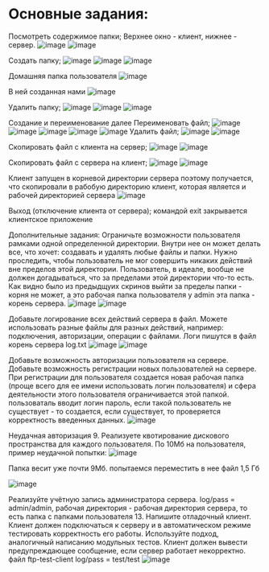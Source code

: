 # Основные задания:

Посмотреть содержимое папки; Верхнее окно - клиент, нижнее - сервер.
![image](https://user-images.githubusercontent.com/90453727/144823256-16c4cf36-eba5-4ca9-b6c6-30f382824bdd.png)
![image](https://user-images.githubusercontent.com/90453727/144823584-2628b869-051b-44c0-a7c6-1443411427cb.png)

Создать папку;
![image](https://user-images.githubusercontent.com/90453727/144823630-90353de9-3750-4001-9b05-87bfda73e1d3.png)
![image](https://user-images.githubusercontent.com/90453727/144823649-deb2dfe4-15db-4894-9ddd-e81c6e312fcd.png)
![image](https://user-images.githubusercontent.com/90453727/144823690-f65074fe-3f86-4215-a5c9-2e4206cdd047.png)


Домашняя папка пользователя
![image](https://user-images.githubusercontent.com/90453727/144823816-65979100-f512-4fdc-ae76-d3760de5347e.png)

В ней созданная нами
![image](https://user-images.githubusercontent.com/90453727/144823837-fdcb3bde-dd65-4d5d-a5a0-c8f09fcd8192.png)


Удалить папку;
![image](https://user-images.githubusercontent.com/90453727/144823938-880a9e13-4095-47e3-9439-312078b7c38d.png)
![image](https://user-images.githubusercontent.com/90453727/144823979-27e07f00-75c8-4811-8736-0c5dd4a6ba4a.png)
![image](https://user-images.githubusercontent.com/90453727/144823954-6c60771c-e4e2-4852-8128-c184089d39d6.png)


Создание и переименование далее
Переименовать файл;
![image](https://user-images.githubusercontent.com/90453727/144824926-bf700d21-9f20-4283-8a9f-d008ffcaee98.png)
![image](https://user-images.githubusercontent.com/90453727/144824953-4b8c024e-88d2-4202-8e56-89b3abfeadcb.png)
![image](https://user-images.githubusercontent.com/90453727/144825088-1c3b359d-a89d-4fd4-bb95-c9b4bf54dc35.png)
![image](https://user-images.githubusercontent.com/90453727/144825099-ba3da88f-0f3f-48fa-b1e3-0a471b88148c.png)
![image](https://user-images.githubusercontent.com/90453727/144825148-a6ea8ff5-878a-40cc-9790-906c7b47f7f2.png)
Удалить файл;
![image](https://user-images.githubusercontent.com/90453727/144825224-b0752cee-cc91-41e2-8e10-f649c8dd51e8.png)
![image](https://user-images.githubusercontent.com/90453727/144825254-f7391680-d2bb-4f78-a38d-09f28b0e7021.png)


Скопировать файл с клиента на сервер;
![image](https://user-images.githubusercontent.com/90453727/144825466-227c4bd6-162d-4e22-8355-4e1a4752d8a1.png)
![image](https://user-images.githubusercontent.com/90453727/144825496-e637886e-10b1-46e6-ac6f-15ec8480ce83.png)


Скопировать файл с сервера на клиент;
![image](https://user-images.githubusercontent.com/90453727/144826140-8bcfacf4-5358-4e4e-b92a-d858eec412ca.png)
![image](https://user-images.githubusercontent.com/90453727/144826183-36a2f05f-0e78-4a35-8328-ff84970d9503.png)


Клиент запущен в корневой директории сервера поэтому получается, что скопировали в рабобую директорию клиент, которая является и рабочей директорией сервера
![image](https://user-images.githubusercontent.com/90453727/144826249-c57b1c06-dc83-438d-8685-c61d30d70d56.png)


Выход (отключение клиента от сервера);
командой exit закрывается клиентское приложение

Дополнительные задания:
Ограничьте возможности пользователя рамками одной определенной директории. Внутри нее он может делать все, что хочет: создавать и удалять любые файлы и папки. Нужно проследить, чтобы пользователь не мог совершить никаких действий вне пределов этой директории. Пользователь, в идеале, вообще не должен догадываться, что за пределами этой директории что-то есть. Как видно было из предыдщуих скринов выйти за пределы папки - корня не может, а это рабочая папка пользователя у admin эта папка - корень сервера.
![image](https://user-images.githubusercontent.com/90453727/144826420-e8f17e7c-a194-442a-a657-dab34af43275.png)
![image](https://user-images.githubusercontent.com/90453727/144826440-b1491810-f882-4a17-8912-ba8606153348.png)


Добавьте логирование всех действий сервера в файл. Можете использовать разные файлы для разных действий, например: подключения, авторизации, операции с файлами. Логи пишутся в файл корень сервера log.txt
![image](https://user-images.githubusercontent.com/90453727/144826508-24744e73-1d68-452f-a7f4-ba0e1b4ae3ab.png)
![image](https://user-images.githubusercontent.com/90453727/144826548-c1ae00cc-94eb-464b-8999-4594f3ec10ec.png)


Добавьте возможность авторизации пользователя на сервере.
Добавьте возможность регистрации новых пользователей на сервере. При регистрации для пользователя создается новая рабочая папка (проще всего для ее имени использовать логин пользователя) и сфера деятельности этого пользователя ограничивается этой папкой. пользоваталь вводит логин пароль, если такой пользователь не существует - то создается, если существует, то проверяется корректность введенных данных.
![image](https://user-images.githubusercontent.com/90453727/144826810-1d930081-a1cd-48b2-939b-441c9262847f.png)


Неудачная авторизация 9. Реализуете квотирование дискового пространства для каждого пользователя. По 10Мб на пользователя, пример неудачной попытки:
![image](https://user-images.githubusercontent.com/90453727/144826913-65914878-074b-4b55-9478-7f6b513d5319.png)



Папка весит уже почти 9Мб. попытаемся переместить в нее файл 1,5 Гб

![image](https://user-images.githubusercontent.com/90453727/144827594-dd608ba6-704e-4b24-9ad9-8507d1e5e579.png)

Реализуйте учётную запись администратора сервера.
log/pass = admin/admin, рабочая директория - рабочая директория сервера, то есть папка с папками пользователя 13. Напишите отладочный клиент. Клиент должен подключаться к серверу и в автоматическом режиме тестировать корректность его работы. Используйте подход, аналогичный написанию модульных тестов. Клиент должен вывести предупреждающее сообщение, если сервер работает некорректно. файл ftp-test-client log/pass = test/test
![image](https://user-images.githubusercontent.com/90453727/144827674-21d2d403-56ae-43d9-aa72-e4b8fefa96b2.png)
